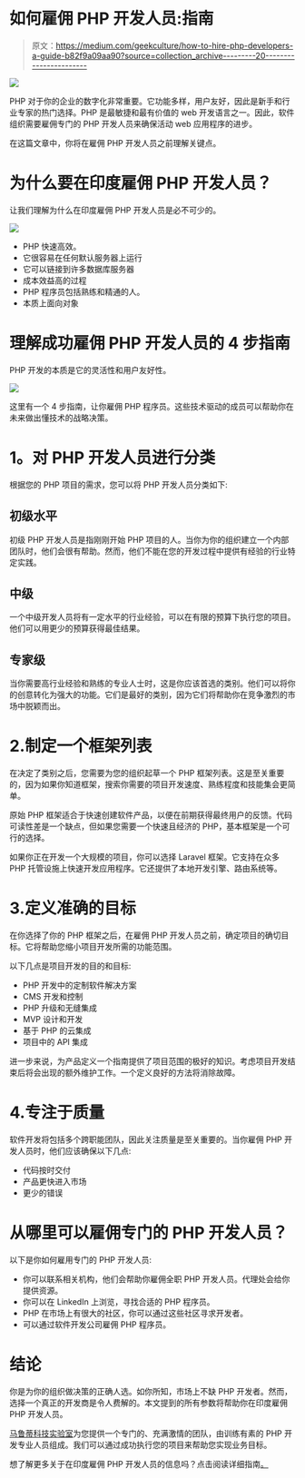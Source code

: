 # 如何雇佣 PHP 开发人员:指南

> 原文：<https://medium.com/geekculture/how-to-hire-php-developers-a-guide-b82f9a09aa90?source=collection_archive---------20----------------------->

![](img/7de8ca2fe4c1404f9bcd34ef458f604d.png)

PHP 对于你的企业的数字化非常重要。它功能多样，用户友好，因此是新手和行业专家的热门选择。PHP 是最敏捷和最有价值的 web 开发语言之一。因此，软件组织需要雇佣专门的 PHP 开发人员来确保活动 web 应用程序的进步。

在这篇文章中，你将在雇佣 PHP 开发人员之前理解关键点。

# 为什么要在印度雇佣 PHP 开发人员？

让我们理解为什么在印度雇佣 PHP 开发人员是必不可少的。

![](img/95e74e3bb95128b38e02da4ec7a17c6f.png)

*   PHP 快速高效。
*   它很容易在任何默认服务器上运行
*   它可以链接到许多数据库服务器
*   成本效益高的过程
*   PHP 程序员包括熟练和精通的人。
*   本质上面向对象

# 理解成功雇佣 PHP 开发人员的 4 步指南

PHP 开发的本质是它的灵活性和用户友好性。

![](img/41b2a1c8eec01f3542383b7d6779e0df.png)

这里有一个 4 步指南，让你雇佣 PHP 程序员。这些技术驱动的成员可以帮助你在未来做出懂技术的战略决策。

# **1。对 PHP 开发人员进行分类**

根据您的 PHP 项目的需求，您可以将 PHP 开发人员分类如下:

## 初级水平

初级 PHP 开发人员是指刚刚开始 PHP 项目的人。当你为你的组织建立一个内部团队时，他们会很有帮助。然而，他们不能在您的开发过程中提供有经验的行业特定实践。

## 中级

一个中级开发人员将有一定水平的行业经验，可以在有限的预算下执行您的项目。他们可以用更少的预算获得最佳结果。

## 专家级

当你需要高行业经验和熟练的专业人士时，这是你应该首选的类别。他们可以将你的创意转化为强大的功能。它们是最好的类别，因为它们将帮助你在竞争激烈的市场中脱颖而出。

# 2.制定一个框架列表

在决定了类别之后，您需要为您的组织起草一个 PHP 框架列表。这是至关重要的，因为如果你知道框架，搜索你需要的项目开发速度、熟练程度和技能集会更简单。

原始 PHP 框架适合于快速创建软件产品，以便在前期获得最终用户的反馈。代码可读性差是一个缺点，但如果您需要一个快速且经济的 PHP，基本框架是一个可行的选择。

如果你正在开发一个大规模的项目，你可以选择 Laravel 框架。它支持在众多 PHP 托管设施上快速开发应用程序。它还提供了本地开发引擎、路由系统等。

# 3.定义准确的目标

在你选择了你的 PHP 框架之后，在雇佣 PHP 开发人员之前，确定项目的确切目标。它将帮助您缩小项目开发所需的功能范围。

以下几点是项目开发的目的和目标:

*   PHP 开发中的定制软件解决方案
*   CMS 开发和控制
*   PHP 升级和无缝集成
*   MVP 设计和开发
*   基于 PHP 的云集成
*   项目中的 API 集成

进一步来说，为产品定义一个指南提供了项目范围的极好的知识。考虑项目开发结束后将会出现的额外维护工作。一个定义良好的方法将消除故障。

# 4.专注于质量

软件开发将包括多个跨职能团队，因此关注质量是至关重要的。当你雇佣 PHP 开发人员时，他们应该确保以下几点:

*   代码按时交付
*   产品更快进入市场
*   更少的错误

# 从哪里可以雇佣专门的 PHP 开发人员？

以下是你如何雇用专门的 PHP 开发人员:

*   你可以联系相关机构，他们会帮助你雇佣全职 PHP 开发人员。代理处会给你提供资源。
*   你可以在 LinkedIn 上浏览，寻找合适的 PHP 程序员。
*   PHP 在市场上有很大的社区，你可以通过这些社区寻求开发者。
*   可以通过软件开发公司雇佣 PHP 程序员。

# 结论

你是为你的组织做决策的正确人选。如你所知，市场上不缺 PHP 开发者。然而，选择一个真正的开发商是令人费解的。本文提到的所有参数将帮助你在印度雇佣 PHP 开发人员。

[马鲁蒂科技实验室](https://marutitech.com/hire-php-developers/?utm_source=medium&utm_medium=content_promotion&utm_campaign=Hire_PHP_Developers)为您提供一个专门的、充满激情的团队，由训练有素的 PHP 开发专业人员组成。我们可以通过成功执行您的项目来帮助您实现业务目标。

想了解更多关于在印度雇佣 PHP 开发人员的信息吗？点击阅读详细指南[。](https://marutitech.com/hire-php-developers/?utm_source=medium&utm_medium=content_promotion&utm_campaign=Hire_PHP_Developers)